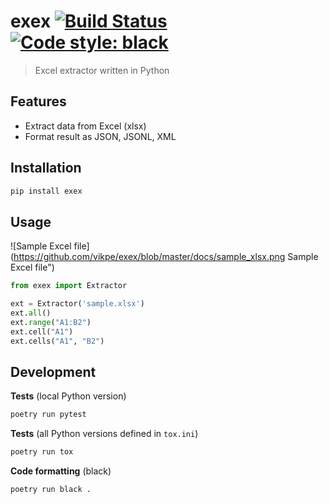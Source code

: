 # exex [![Build Status](https://travis-ci.org/vikpe/python-package-starter.svg?branch=master)](https://travis-ci.org/vikpe/python-package-starter) [![Code style: black](https://img.shields.io/badge/code%20style-black-000000.svg)](https://github.com/psf/black)
> Excel extractor written in Python

## Features
* Extract data from Excel (xlsx)
* Format result as JSON, JSONL, XML

## Installation
```sh
pip install exex
```

## Usage

![Sample Excel file](https://github.com/vikpe/exex/blob/master/docs/sample_xlsx.png Sample Excel file")

```python
from exex import Extractor

ext = Extractor('sample.xlsx')
ext.all()
ext.range("A1:B2")
ext.cell("A1")
ext.cells("A1", "B2")
```

## Development

**Tests** (local Python version)
```sh
poetry run pytest
```

**Tests** (all Python versions defined in `tox.ini`)
```sh
poetry run tox
```

**Code formatting** (black)
```sh
poetry run black .
```
